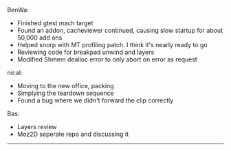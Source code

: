 BenWa:
* Finished gtest mach target
* Found an addon, cacheviewer continued, causing slow startup for about 50,000 add ons
* Helped snorp with MT profiling patch. I think it's nearly ready to go
* Reviewing code for breakpad unwind and layers
* Modified Shmem dealloc error to only abort on error as request

nical:
* Moving to the new office, packing
* Simplying the teardown sequence
* Found a bug where we didn't forward the clip correctly

Bas:
* Layers review
* Moz2D seperate repo and discussing it

________________


